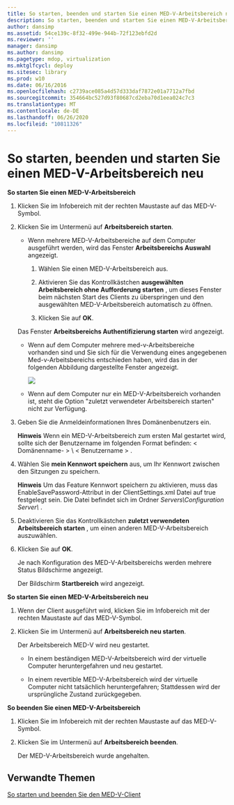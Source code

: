 ```yaml
---
title: So starten, beenden und starten Sie einen MED-V-Arbeitsbereich neu
description: So starten, beenden und starten Sie einen MED-V-Arbeitsbereich neu
author: dansimp
ms.assetid: 54ce139c-8f32-499e-944b-72f123ebfd2d
ms.reviewer: ''
manager: dansimp
ms.author: dansimp
ms.pagetype: mdop, virtualization
ms.mktglfcycl: deploy
ms.sitesec: library
ms.prod: w10
ms.date: 06/16/2016
ms.openlocfilehash: c2739ace085a4d57d333daf7872e01a7712a7fbd
ms.sourcegitcommit: 354664bc527d93f80687cd2eba70d1eea024c7c3
ms.translationtype: MT
ms.contentlocale: de-DE
ms.lasthandoff: 06/26/2020
ms.locfileid: "10811326"
---
```

# So starten, beenden und starten Sie einen MED-V-Arbeitsbereich neu


**So starten Sie einen MED-V-Arbeitsbereich**

1.  Klicken Sie im Infobereich mit der rechten Maustaste auf das MED-V-Symbol.

2.  Klicken Sie im Untermenü auf **Arbeitsbereich starten**.

    -   Wenn mehrere MED-V-Arbeitsbereiche auf dem Computer ausgeführt werden, wird das Fenster **Arbeitsbereichs Auswahl** angezeigt.

        1.  Wählen Sie einen MED-V-Arbeitsbereich aus.

        2.  Aktivieren Sie das Kontrollkästchen **ausgewählten Arbeitsbereich ohne Aufforderung starten** , um dieses Fenster beim nächsten Start des Clients zu überspringen und den ausgewählten MED-V-Arbeitsbereich automatisch zu öffnen.

        3.  Klicken Sie auf **OK**.

    Das Fenster **Arbeitsbereichs Authentifizierung starten** wird angezeigt.

    -   Wenn auf dem Computer mehrere med-v-Arbeitsbereiche vorhanden sind und Sie sich für die Verwendung eines angegebenen Med-v-Arbeitsbereichs entschieden haben, wird das in der folgenden Abbildung dargestellte Fenster angezeigt.

        ![](images/medv-logon.gif)

    -   Wenn auf dem Computer nur ein MED-V-Arbeitsbereich vorhanden ist, steht die Option "zuletzt verwendeter Arbeitsbereich starten" nicht zur Verfügung.

3.  Geben Sie die Anmeldeinformationen Ihres Domänenbenutzers ein.

    **Hinweis**  Wenn ein MED-V-Arbeitsbereich zum ersten Mal gestartet wird, sollte sich der Benutzername im folgenden Format befinden: &lt; Domänenname- &gt; \\ &lt; Benutzername &gt; .

     

4.  Wählen Sie **mein Kennwort speichern** aus, um Ihr Kennwort zwischen den Sitzungen zu speichern.

    **Hinweis**  Um das Feature Kennwort speichern zu aktivieren, muss das EnableSavePassword-Attribut in der ClientSettings.xml Datei auf true festgelegt sein. Die Datei befindet sich im Ordner *Servers\\Configuration Server\\* .

     

5.  Deaktivieren Sie das Kontrollkästchen **zuletzt verwendeten Arbeitsbereich starten** , um einen anderen MED-V-Arbeitsbereich auszuwählen.

6.  Klicken Sie auf **OK**.

    Je nach Konfiguration des MED-V-Arbeitsbereichs werden mehrere Status Bildschirme angezeigt.

    Der Bildschirm **Startbereich** wird angezeigt.

**So starten Sie einen MED-V-Arbeitsbereich neu**

1.  Wenn der Client ausgeführt wird, klicken Sie im Infobereich mit der rechten Maustaste auf das MED-V-Symbol.

2.  Klicken Sie im Untermenü auf **Arbeitsbereich neu starten**.

    Der Arbeitsbereich MED-V wird neu gestartet.

    -   In einem beständigen MED-V-Arbeitsbereich wird der virtuelle Computer heruntergefahren und neu gestartet.

    -   In einem revertible MED-V-Arbeitsbereich wird der virtuelle Computer nicht tatsächlich heruntergefahren; Stattdessen wird der ursprüngliche Zustand zurückgegeben.

**So beenden Sie einen MED-V-Arbeitsbereich**

1.  Klicken Sie im Infobereich mit der rechten Maustaste auf das MED-V-Symbol.

2.  Klicken Sie im Untermenü auf **Arbeitsbereich beenden**.

    Der MED-V-Arbeitsbereich wurde angehalten.

## Verwandte Themen


[So starten und beenden Sie den MED-V-Client](how-to-start-and-exit-the-med-v-client.md)

 

 





